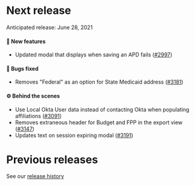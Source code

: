 # Next release

Anticipated release: June 28, 2021

#### 🚀 New features

- Updated modal that displays when saving an APD fails ([#2997])

#### 🐛 Bugs fixed

- Removes "Federal" as an option for State Medicaid address ([#3181])

#### ⚙️ Behind the scenes

- Use Local Okta User data instead of contacting Okta when populating affiliations ([#3091])
- Removes extraneous header for Budget and FPP in the export view ([#3147])
- Updates text on session expiring modal ([#3191])

# Previous releases

See our [release history](https://github.com/CMSgov/eAPD/releases)

[#2997]: https://github.com/CMSgov/eAPD/issues/2997
[#3091]: https://github.com/CMSgov/eAPD/issues/3091
[#3147]: https://github.com/CMSgov/eAPD/issues/3147
[#3181]: https://github.com/CMSgov/eAPD/issues/3181
[#3191]: https://github.com/CMSgov/eAPD/issues/3191
